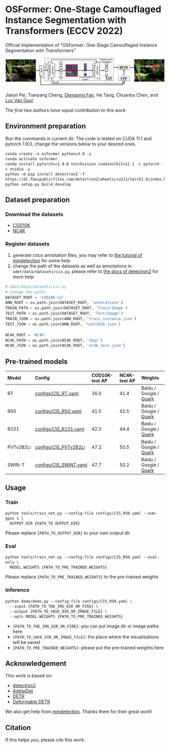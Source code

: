 # OSFormer: One-Stage Camouflaged Instance Segmentation with Transformers (ECCV 2022)

Official Implementation of "OSFormer: One-Stage Camouflaged Instance Segmentation with Transformers"

![OSFormer](docs/OSFormer.png)

Jialun Pei, Tianyang Cheng, [Dengping Fan](https://dengpingfan.github.io/), He Tang, Chuanbo Chen, and [Luc Van Gool](https://ee.ethz.ch/the-department/faculty/professors/person-detail.OTAyMzM=.TGlzdC80MTEsMTA1ODA0MjU5.html)

*The first two authors have equal contribution to this work*

## Environment preparation

Run the commands in current dir. The code is tested on CUDA 11.1 and pytorch 1.9.0, change the versions below to your desired ones.

```shell
conda create -n osformer python=3.8 -y
conda activate osformer
conda install pytorch==1.9.0 torchvision cudatoolkit=11.1 -c pytorch -c nvidia -y
python -m pip install detectron2 -f https://dl.fbaipublicfiles.com/detectron2/wheels/cu111/torch1.9/index.html
python setup.py build develop
```

## Dataset preparation

### Download the datasets

- [COD10K](https://github.com/DengPingFan/SINet#4-proposed-cod10k-datasets)
- [NC4K](https://github.com/JingZhang617/COD-Rank-Localize-and-Segment)

### Register datasets

1. generate coco annotation files, you may refer to [the tutorial of mmdetection](https://github.com/open-mmlab/mmdetection/blob/master/docs/en/2_new_data_model.md) for some help
2. change the path of the datasets as well as annotations in `adet/data/datasets/cis.py`, please refer to [the docs of detectron2](https://detectron2.readthedocs.io/en/latest/) for more help

```python
# adet/data/datasets/cis.py
# change the paths 
DATASET_ROOT = 'COD10K-v3'
ANN_ROOT = os.path.join(DATASET_ROOT, 'annotations')
TRAIN_PATH = os.path.join(DATASET_ROOT, 'Train/Image')
TEST_PATH = os.path.join(DATASET_ROOT, 'Test/Image')
TRAIN_JSON = os.path.join(ANN_ROOT, 'train_instance.json')
TEST_JSON = os.path.join(ANN_ROOT, 'test2026.json')

NC4K_ROOT = 'NC4K'
NC4K_PATH = os.path.join(NC4K_ROOT, 'Imgs')
NC4K_JSON = os.path.join(NC4K_ROOT, 'nc4k_test.json')
```

## Pre-trained models

| Model         | Config                                           | COD10K-test AP | NC4K-test AP | Weights
|:--------------|:------------------------------------------------ |:---------------|:-------------| :------------
| RT            | [configs/CIS_RT.yaml](configs/CIS_RT.yaml)       | 36.0           | 41.4         | Baidu / Google / [Quark](https://pan.quark.cn/s/6676592ff08b)
| R50           | [configs/CIS_R50.yaml](configs/CIS_R50.yaml)     | 41.0           | 42.5         | Baidu / Google / [Quark](https://pan.quark.cn/s/6676592ff08b)
| R101          | [configs/CIS_R101.yaml](configs/CIS_R101.yaml)   | 42.0           | 44.4         | Baidu / Google / [Quark](https://pan.quark.cn/s/6676592ff08b)
| PVTv2B2Li     | [configs/CIS_PVTv2B2Li](configs/CIS_PVTv2B2Li)   | 47.2           | 50.5         | Baidu / Google / [Quark](https://pan.quark.cn/s/6676592ff08b)
| SWIN-T        | [configs/CIS_SWINT.yaml](configs/CIS_SWINT.yaml) | 47.7           | 50.2         | Baidu / Google / [Quark](https://pan.quark.cn/s/6676592ff08b)

## Usage 

### Train

```shell
python tools/train_net.py --config-file configs/CIS_R50.yaml --num-gpus 1 \
  OUTPUT_DIR {PATH_TO_OUTPUT_DIR}
```

Please replace `{PATH_TO_OUTPUT_DIR}` to your own output dir

### Eval

```shell
python tools/train_net.py --config-file configs/CIS_R50.yaml --eval-only \
  MODEL.WEIGHTS {PATH_TO_PRE_TRAINED_WEIGHTS}
```

Please replace `{PATH_TO_PRE_TRAINED_WEIGHTS}` to the pre-trained weights

### Inference

```shell
python demo/demo.py --config-file configs/CIS_R50.yaml \
  --input {PATH_TO_THE_IMG_DIR_OR_FIRE} \
  --output {PATH_TO_SAVE_DIR_OR_IMAGE_FILE} \
  --opts MODEL.WEIGHTS {PATH_TO_PRE_TRAINED_WEIGHTS}
```

- `{PATH_TO_THE_IMG_DIR_OR_FIRE}`: you can put image dir or image paths here
- `{PATH_TO_SAVE_DIR_OR_IMAGE_FILE}`: the place where the visualizations will be saved
- `{PATH_TO_PRE_TRAINED_WEIGHTS}`: please put the pre-trained weights here


## Acknowledgement

This work is based on:
- [detectron2](https://github.com/facebookresearch/detectron2)
- [AdelaiDet](https://github.com/aim-uofa/AdelaiDet)
- [DETR](https://github.com/facebookresearch/detr)
- [Deformable DETR](https://github.com/fundamentalvision/Deformable-DETR)

We also get help from [mmdetection](https://github.com/open-mmlab/mmdetection). Thanks them for their great work!

## Citation

If this helps you, please cite this work:

```
```
